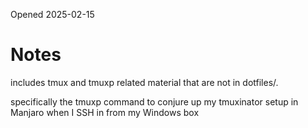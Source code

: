 Opened 2025-02-15


# Notes

includes tmux and tmuxp related material that are not in dotfiles/*.*

specifically the tmuxp command to conjure up my tmuxinator setup in Manjaro when I SSH in from my Windows box






